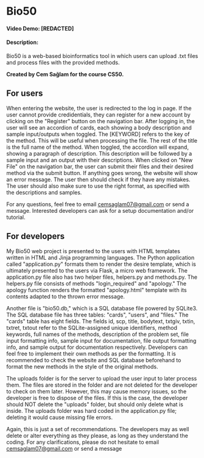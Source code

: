# Bio50
#### Video Demo:   [REDACTED]
#### Description:
Bio50 is a web-based bioinformatics tool in which users can upload .txt files and process files with the provided methods.

__Created by Cem Sağlam for the course CS50.__

## For users
When entering the website, the user is redirected to the log in page.
If the user cannot provide credidentials, they can register for a new account by clicking on the "Register" button on the navigation bar.
After logging in, the user will see an accordion of cards, each showing a body description and sample input/outputs when toggled.
The [KEYWORD] refers to the key of the method. This will be useful when processing the file.
The rest of the title is the full name of the method.
When toggled, the accordion will expand, showing a paragraph of description.
This description will be followed by a sample input and an output with their descriptions.
When clicked on "New File" on the navigation bar, the user can submit their files and their desired method via the submit button.
If anything goes wrong, the website will show an error message. The user then should check if they have any mistakes.
The user should also make sure to use the right format, as specified with the descriptions and samples.

For any questions, feel free to email cemsaglam07@gmail.com or send a message.
Interested developers can ask for a setup documentation and/or tutorial.

## For developers
My Bio50 web project is presented to the users with HTML templates written in HTML and Jinja programming languages.
The Python application called "application.py" formats them to render the desire template, which is ultimately presented to the users via Flask, a micro web framework.
The application.py file also has two helper files, helpers.py and methods.py.
The helpers.py file consists of methods "login_required" and "apology."
The apology function renders the formatted "apology.html" template with its contents adapted to the thrown error message.

Another file is "bio50.db," which is a SQL database file powered by SQLite3.
The SQL database file has three tables: "cards", "users", and "files."
The "cards" table has eight fields. The fields id, scp, title, bodytext, txtgiv, txtin, txtret, txtout refer to the SQLite-assigned unique identifiers, method keywords, full names of the methods, description of the problem set, file input formatting info, sample input for documentation, file output formatting info, and sample output for documentation respectively.
Developers can feel free to implement their own methods as per the formatting.
It is recommended to check the website and SQL database beforehand to format the new methods in the style of the original methods.

The uploads folder is for the server to upload the user input to later process them.
The files are stored in the folder and are not deleted for the developer to check on them later.
However, this may cause memory issues, so the developer is free to dispose of the files.
If this is the case, the developer should NOT delete the "uploads" folder, but should only delete what is inside.
The uploads folder was hard coded in the application.py file; deleting it would cause missing file errors.

Again, this is just a set of recommendations. The developers may as well delete or alter everything as they please, as long as they understand the coding.
For any clarifications, please do not hesitate to email cemsaglam07@gmail.com or send a message
